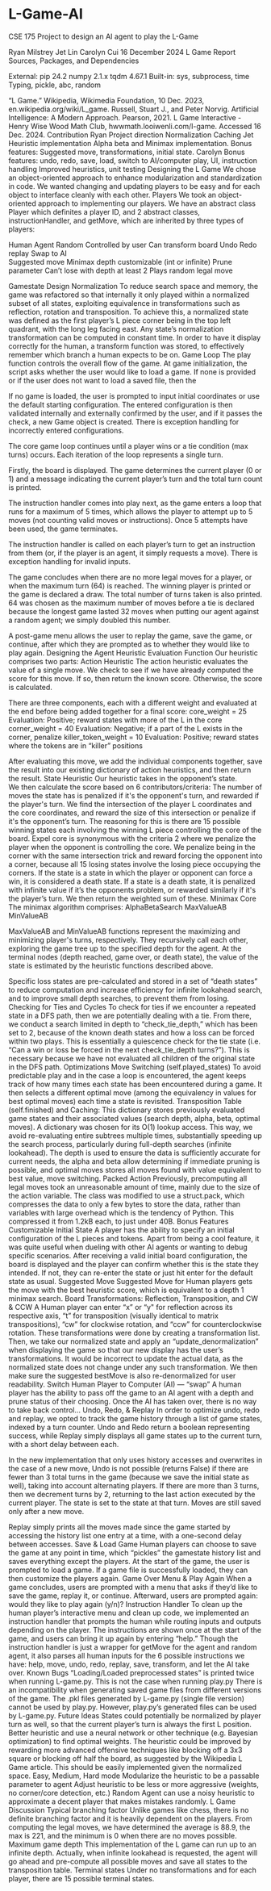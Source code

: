 # L-Game-AI
CSE 175 Project to design an AI agent to play the L-Game

Ryan Milstrey
Jet Lin
Carolyn Cui
16 December 2024
L Game Report
Sources, Packages, and Dependencies

External:
pip 24.2
numpy 2.1.x
tqdm 4.67.1
Built-in:
sys, subprocess, time
Typing, pickle, abc, random


“L Game.” Wikipedia, Wikimedia Foundation, 10 Dec. 2023, en.wikipedia.org/wiki/L_game. 
Russell, Stuart J., and Peter Norvig. Artificial Intelligence: A Modern Approach. Pearson, 2021. 
L Game Interactive - Henry Wise Wood Math Club, hwwmath.looiwenli.com/l-game. Accessed 16 Dec. 2024. 
Contribution
Ryan
Project direction
Normalization
Caching
Jet
Heuristic implementation
Alpha beta and Minimax implementation.
Bonus features: Suggested move, transformations, initial state.
Carolyn
Bonus features: undo, redo, save, load, switch to AI/computer play, UI, instruction handling
Improved heuristics, unit testing
Designing the L Game
We chose an object-oriented approach to enhance modularization and standardization in code. We wanted changing and updating players to be easy and for each object to interface cleanly with each other.
Players
We took an object-oriented approach to implementing our players. We have an abstract class Player which definites a player ID, and 2 abstract classes, instructionHandler, and getMove, which are inherited by three types of players:

Human
Agent
Random
Controlled by user
Can transform board
Undo
Redo replay
Swap to AI	
Suggested move
Minimax depth customizable (int or infinite)
Prune parameter
Can’t lose with depth at least 2
Plays random legal move

Gamestate Design
Normalization
To reduce search space and memory, the game was refactored so that internally it only played within a normalized subset of all states, exploiting equivalence in transformations such as reflection, rotation and transposition.  To achieve this, a normalized state was defined as the first player’s L piece corner being in the top left quadrant, with the long leg facing east. Any state’s normalization transformation can be computed in constant time.  In order to have it display correctly for the human, a transform function was stored, to effectively remember which branch a human expects to be on.
Game Loop
The play function controls the overall flow of the game. At game initialization, the script asks whether the user would like to load a game. If none is provided or if the user does not want to load a saved file, then the 

If no game is loaded, the user is prompted to input initial coordinates or use the default starting configuration. The entered configuration is then validated internally and externally confirmed by the user, and if it passes the check, a new Game object is created. There is exception handling for incorrectly entered configurations. 

The core game loop continues until a player wins or a tie condition (max turns) occurs. Each iteration of the loop represents a single turn.

Firstly, the board is displayed. The game determines the current player (0 or 1) and a message indicating the current player’s turn and the total turn count is printed.

The instruction handler comes into play next, as the game enters a loop that runs for a maximum of 5 times, which allows the player to attempt up to 5 moves (not counting valid moves or instructions). Once 5 attempts have been used, the game terminates.

The instruction handler is called on each player’s turn to get an instruction from them (or, if the player is an agent, it simply requests a move). There is exception handling for invalid inputs.

The game concludes when there are no more legal moves for a player, or when the maximum turn (64) is reached. The winning player is printed or the game is declared a draw. The total number of turns taken is also printed. 64 was chosen as the maximum number of moves before a tie is declared because the longest game lasted 32 moves when putting our agent against a random agent; we simply doubled this number.

A post-game menu allows the user to replay the game, save the game, or continue, after which they are prompted as to whether they would like to play again.
Designing the Agent
Heuristic Evaluation Function
Our heuristic comprises two parts:
Action Heuristic
The action heuristic evaluates the value of a single move. We check to see if we have already computed the score for this move. If so, then return the known score. Otherwise, the score is calculated.

There are three components, each with a different weight and evaluated at the end before being added together for a final score:
core_weight = 25
Evaluation: Positive; reward states with more of the L in the core
corner_weight = 40
Evaluation: Negative; if a part of the L exists in the corner, penalize
killer_token_weight = 10
Evaluation: Positive; reward states where the tokens are in “killer” positions

After evaluating this move, we add the individual components together, save the result into our existing dictionary of action heuristics, and then return the result.
State Heuristic
Our heuristic takes in the opponent’s state.  
We then calculate the score based on 6 contributors/criteria:
The number of moves the state has is penalized if it's the opponent's turn, and rewarded if the player's turn.
We find the intersection of the player L coordinates and the core coordinates, and reward the size of this intersection or penalize if it's the opponent’s turn. The reasoning for this is there are 15 possible winning states each involving the winning L piece controlling the core of the board.
Expel core is synonymous with the criteria 2 where we penalize the player when the opponent is controlling the core.
We penalize being in the corner with the same intersection trick and reward forcing the opponent into a corner, because all 15 losing states involve the losing piece occupying the corners.
If the state is a state in which the player or opponent can force a win, it is considered a death state.  If a state is a death state, it is penalized with infinite value if it’s the opponents problem, or rewarded similarly if it's the player’s turn.
We then return the weighted sum of these.
Minimax Core
The minimax algorithm comprises:
AlphaBetaSearch
MaxValueAB
MinValueAB

MaxValueAB and MinValueAB functions represent the maximizing and minimizing player's turns, respectively. They recursively call each other, exploring the game tree up to the specified depth for the agent. At the terminal nodes (depth reached, game over, or death state), the value of the state is estimated by the heuristic functions described above.

Specific loss states are pre-calculated and stored in a set of “death states” to reduce computation and increase efficiency for infinite lookahead search, and to improve small depth searches, to prevent them from losing.
Checking for Ties and Cycles
To check for ties if we encounter a repeated state in a DFS path, then we are potentially dealing with a tie. From there, we conduct a search limited in depth to “check_tie_depth,” which has been set to 2, because of the known death states and how a loss can be forced within two plays. This is essentially a quiescence check for the tie state (i.e. “Can a win or loss be forced in the next check_tie_depth turns?”).  This is necessary because we have not evaluated all children of the original state in the DFS path.
Optimizations
Move Switching (self.played_states)
To avoid predictable play and in the case a loop is encountered, the agent keeps track of how many times each state has been encountered during a game. It then selects a different optimal move (among the equivalency in values for best optimal moves) each time a state is revisited.
Transposition Table (self.finished) and Caching:
This dictionary stores previously evaluated game states and their associated values (search depth, alpha, beta, optimal moves). A dictionary was chosen for its O(1) lookup access. This way, we avoid re-evaluating entire subtrees multiple times, substantially speeding up the search process, particularly during full-depth searches (infinite lookahead). The depth is used to ensure the data is sufficiently accurate for current needs, the alpha and beta allow determining if immediate pruning is possible, and optimal moves stores all moves found with value equivalent to best value, move switching.
Packed Action
Previously, precomputing all legal moves took an unreasonable amount of time, mainly due to the size of the action variable.  The class was modified to use a struct.pack, which compresses the data to only a few bytes to store the data, rather than variables with large overhead which is the tendency of Python.  This compressed it from 1.2kB each, to just under 40B.
Bonus Features
Customizable Initial State
A player has the ability to specify an initial configuration of the L pieces and tokens. Apart from being a cool feature, it was quite useful when dueling with other AI agents or wanting to debug specific scenarios. After receiving a valid initial board configuration, the board is displayed and the player can confirm whether this is the state they intended. If not, they can re-enter the state or just hit enter for the default state as usual.
Suggested Move
Suggested Move for Human players gets the move with the best heuristic score, which is equivalent to a depth 1 minimax search.
Board Transformations: Reflection, Transposition, and CW & CCW
A Human player can enter “x” or “y" for reflection across its respective axis, “t” for transposition (visually identical to matrix transpositions), “cw” for clockwise rotation, and “ccw” for counterclockwise rotation. 
These transformations were done by creating a transformation list. Then, we take our normalized state and apply an “update_denormalization” when displaying the game so that our new display has the user’s transformations. It would be incorrect to update the actual data, as the normalized state does not change under any such transformation. We then make sure the suggested bestMove is also re-denormalized for user readability.
Switch Human Player to Computer (AI) — “swap”
A human player has the ability to pass off the game to an AI agent with a depth and prune status of their choosing. Once the AI has taken over, there is no way to take back control…
Undo, Redo, & Replay
In order to optimize undo, redo and replay, we opted to track the game history through a list of game states, indexed by a turn counter. Undo and Redo return a boolean representing success, while Replay simply displays all game states up to the current turn, with a short delay between each.

In the new implementation that only uses history accesses and overwrites in the case of a new move, Undo is not possible (returns False) if there are fewer than 3 total turns in the game (because we save the initial state as well), taking into account alternating players. If there are more than 3 turns, then we decrement turns by 2, returning to the last action executed by the current player. The state is set to the state at that turn. Moves are still saved only after a new move.

Replay simply prints all the moves made since the game started by accessing the history list one entry at a time, with a one-second delay between accesses.
Save & Load Game
Human players can choose to save the game at any point in time, which “pickles” the gamestate history list and saves everything except the players. At the start of the game, the user is prompted to load a game. If a game file is successfully loaded, they can then customize the players again.
Game Over Menu & Play Again
When a game concludes, users are prompted with a menu that asks if they’d like to save the game, replay it, or continue. Afterward, users are prompted again: would they like to play again (y/n)?
Instruction Handler
To clean up the human player’s interactive menu and clean up code, we implemented an instruction handler that prompts the human while routing inputs and outputs depending on the player. The instructions are shown once at the start of the game, and users can bring it up again by entering “help.” Though the instruction handler is just a wrapper for getMove for the agent and random agent, it also parses all human inputs for the 6 possible instructions we have: help, move, undo, redo, replay, save, transform, and let the AI take over.
Known Bugs
“Loading/Loaded preprocessed states” is printed twice when running L-game.py. This is not the case when running play.py
There is an incompatibility when generating saved game files from different versions of the game. The .pkl files generated by L-game.py (single file version) cannot be used by play.py. However, play.py’s generated files can be used by L-game.py.
Future Ideas
States could potentially be normalized by player turn as well, so that the current player’s turn is always the first L position.
Better heuristic and use a neural network or other technique (e.g. Bayesian optimization) to find optimal weights.
The heuristic could be improved by rewarding more advanced offensive techniques like blocking off a 3x3 square or blocking off half the board, as suggested by the Wikipedia L Game article. This should be easily implemented given the normalized space.
Easy, Medium, Hard mode
Modularize the heuristic to be a passable parameter to agent
Adjust heuristic to be less or more aggressive (weights, no corner/core detection, etc.)
Random Agent can use a noisy heuristic to approximate a decent player that makes mistakes randomly.
L Game Discussion
Typical branching factor
Unlike games like chess, there is no definite branching factor and it is heavily dependent on the players. From computing the legal moves, we have determined the average is 88.9, the max is 221, and the minimum is 0 when there are no moves possible.
Maximum game depth
This implementation of the L game can run up to an infinite depth. Actually, when infinite lookahead is requested, the agent will go ahead and pre-compute all possible moves and save all states to the transposition table.
Terminal states
Under no transformations and for each player, there are 15 possible terminal states.
